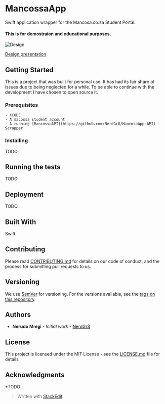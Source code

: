 # MancossaApp
Swift application wrapper for the Mancosa.co.za Student Portal.

#### This is for demostraion and educational purposes.

![Design](https://mir-s3-cdn-cf.behance.net/project_modules/max_3840/0da42169185503.5b779f5d27096.png)

[Design presentation](https://www.behance.net/gallery/69185503/Mancosa-Concept-Student-Portal-App)
## Getting Started

This is a project that was built for personal use. It has had its fair share of issues due to being neglected for a while. To be able to continue with the development I have chosen to open source it.

### Prerequisites
```
- XCODE
- A macossa student account
- A running [MancossaAPI](https://github.com/NerdGr8/MancosaApp-API) - Scrapper
```

### Installing

TODO


## Running the tests

TODO

## Deployment

TODO

## Built With

Swift

## Contributing

Please read [CONTRIBUTING.md](https://gist.github.com/PurpleBooth/b24679402957c63ec426) for details on our code of conduct, and the process for submitting pull requests to us.

## Versioning

We use [SemVer](http://semver.org/) for versioning. For the versions available, see the [tags on this repository](https://github.com/your/project/tags). 

## Authors

* **Nerudo Mregi** - *Initial work* - [NerdGr8](https://github.com/nerdgr8)


## License

This project is licensed under the MIT License - see the [LICENSE.md](LICENSE.md) file for details

## Acknowledgments

*TODO

> Written with [StackEdit](https://stackedit.io/).
